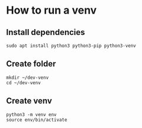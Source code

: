 # How to run a venv
## Install dependencies 
```
sudo apt install python3 python3-pip python3-venv
```  
## Create folder
```
mkdir ~/dev-venv
cd ~/dev-venv
```  
## Create venv
```
python3 -m venv env
source env/bin/activate
```
